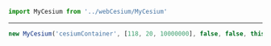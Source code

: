 ```jsx
import MyCesium from '../webCesium/MyCesium'
```

---

```jsx
new MyCesium('cesiumContainer', [118, 20, 10000000], false, false, this.state.cutLayer)
```

